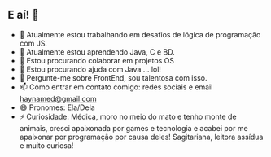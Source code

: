 ## E aí! 👋

- 🔭 Atualmente estou trabalhando em desafios de lógica de programação com JS.
- 🌱 Atualmente estou aprendendo Java, C e BD.
- 👯 Estou procurando colaborar em projetos OS
- 🤔 Estou procurando ajuda com Java ... lol!
- 💬 Pergunte-me sobre FrontEnd, sou talentosa com isso.
- 📫 Como entrar em contato comigo: redes sociais e email haynamed@gmail.com
- 😄 Pronomes: Ela/Dela
- ⚡ Curiosidade: Médica, moro no meio do mato e tenho monte de animais, cresci apaixonada por games e tecnologia e acabei por me apaixonar por programação por causa deles! Sagitariana, leitora assídua e muito curiosa!



